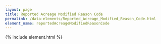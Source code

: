 ```yaml
---
layout: page
title: Reported Acreage Modified Reason Code
permalink: /data-elements/Reported_Acreage_Modified_Reason_Code.html
element_name: reportedAcreageModifiedReasonCode
---
```

{% include element.html %}